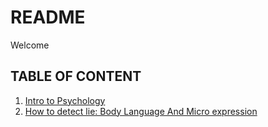 # README 

Welcome 



## TABLE OF CONTENT

1. [Intro to Psychology](https://github.com/yclim95/psychology-expression-intro/blob/main/psychology-intro.md)
2. [How to detect lie: Body Language And Micro expression](https://github.com/yclim95/psychology-expression-intro/blob/main/lie-body-language-microexpression.md)